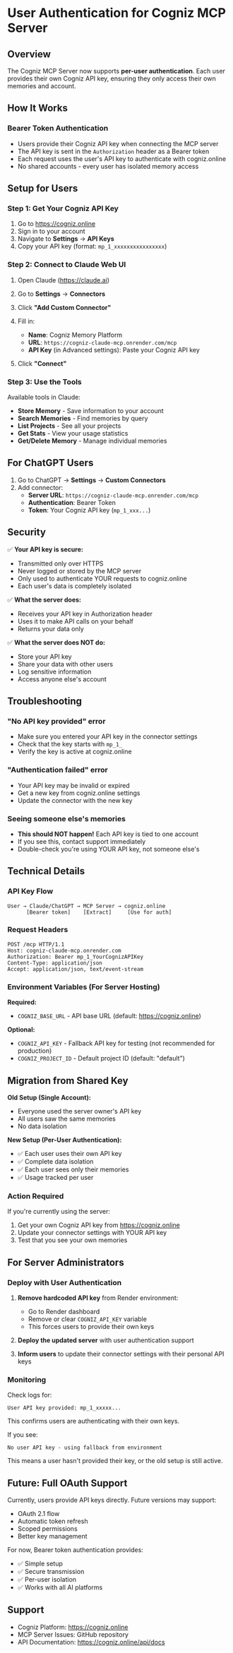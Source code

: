 # User Authentication for Cogniz MCP Server

## Overview

The Cogniz MCP Server now supports **per-user authentication**. Each user provides their own Cogniz API key, ensuring they only access their own memories and account.

## How It Works

### Bearer Token Authentication
- Users provide their Cogniz API key when connecting the MCP server
- The API key is sent in the `Authorization` header as a Bearer token
- Each request uses the user's API key to authenticate with cogniz.online
- No shared accounts - every user has isolated memory access

## Setup for Users

### Step 1: Get Your Cogniz API Key

1. Go to https://cogniz.online
2. Sign in to your account
3. Navigate to **Settings** → **API Keys**
4. Copy your API key (format: `mp_1_xxxxxxxxxxxxxxxx`)

### Step 2: Connect to Claude Web UI

1. Open Claude (https://claude.ai)
2. Go to **Settings** → **Connectors**
3. Click **"Add Custom Connector"**
4. Fill in:
   - **Name**: Cogniz Memory Platform
   - **URL**: `https://cogniz-claude-mcp.onrender.com/mcp`
   - **API Key** (in Advanced settings): Paste your Cogniz API key

5. Click **"Connect"**

### Step 3: Use the Tools

Available tools in Claude:
- **Store Memory** - Save information to your account
- **Search Memories** - Find memories by query
- **List Projects** - See all your projects
- **Get Stats** - View your usage statistics
- **Get/Delete Memory** - Manage individual memories

## For ChatGPT Users

1. Go to ChatGPT → **Settings** → **Custom Connectors**
2. Add connector:
   - **Server URL**: `https://cogniz-claude-mcp.onrender.com/mcp`
   - **Authentication**: Bearer Token
   - **Token**: Your Cogniz API key (`mp_1_xxx...`)

## Security

✅ **Your API key is secure:**
- Transmitted only over HTTPS
- Never logged or stored by the MCP server
- Only used to authenticate YOUR requests to cogniz.online
- Each user's data is completely isolated

✅ **What the server does:**
- Receives your API key in Authorization header
- Uses it to make API calls on your behalf
- Returns your data only

✅ **What the server does NOT do:**
- Store your API key
- Share your data with other users
- Log sensitive information
- Access anyone else's account

## Troubleshooting

### "No API key provided" error
- Make sure you entered your API key in the connector settings
- Check that the key starts with `mp_1_`
- Verify the key is active at cogniz.online

### "Authentication failed" error
- Your API key may be invalid or expired
- Get a new key from cogniz.online settings
- Update the connector with the new key

### Seeing someone else's memories
- **This should NOT happen!** Each API key is tied to one account
- If you see this, contact support immediately
- Double-check you're using YOUR API key, not someone else's

## Technical Details

### API Key Flow
```
User → Claude/ChatGPT → MCP Server → cogniz.online
      [Bearer token]    [Extract]     [Use for auth]
```

### Request Headers
```http
POST /mcp HTTP/1.1
Host: cogniz-claude-mcp.onrender.com
Authorization: Bearer mp_1_YourCognizAPIKey
Content-Type: application/json
Accept: application/json, text/event-stream
```

### Environment Variables (For Server Hosting)

**Required:**
- `COGNIZ_BASE_URL` - API base URL (default: https://cogniz.online)

**Optional:**
- `COGNIZ_API_KEY` - Fallback API key for testing (not recommended for production)
- `COGNIZ_PROJECT_ID` - Default project ID (default: "default")

## Migration from Shared Key

**Old Setup (Single Account):**
- Everyone used the server owner's API key
- All users saw the same memories
- No data isolation

**New Setup (Per-User Authentication):**
- ✅ Each user uses their own API key
- ✅ Complete data isolation
- ✅ Each user sees only their memories
- ✅ Usage tracked per user

### Action Required

If you're currently using the server:
1. Get your own Cogniz API key from https://cogniz.online
2. Update your connector settings with YOUR API key
3. Test that you see your own memories

## For Server Administrators

### Deploy with User Authentication

1. **Remove hardcoded API key** from Render environment:
   - Go to Render dashboard
   - Remove or clear `COGNIZ_API_KEY` variable
   - This forces users to provide their own keys

2. **Deploy the updated server** with user authentication support

3. **Inform users** to update their connector settings with their personal API keys

### Monitoring

Check logs for:
```
User API key provided: mp_1_xxxxx...
```

This confirms users are authenticating with their own keys.

If you see:
```
No user API key - using fallback from environment
```

This means a user hasn't provided their key, or the old setup is still active.

## Future: Full OAuth Support

Currently, users provide API keys directly. Future versions may support:
- OAuth 2.1 flow
- Automatic token refresh
- Scoped permissions
- Better key management

For now, Bearer token authentication provides:
- ✅ Simple setup
- ✅ Secure transmission
- ✅ Per-user isolation
- ✅ Works with all AI platforms

## Support

- Cogniz Platform: https://cogniz.online
- MCP Server Issues: GitHub repository
- API Documentation: https://cogniz.online/api/docs
